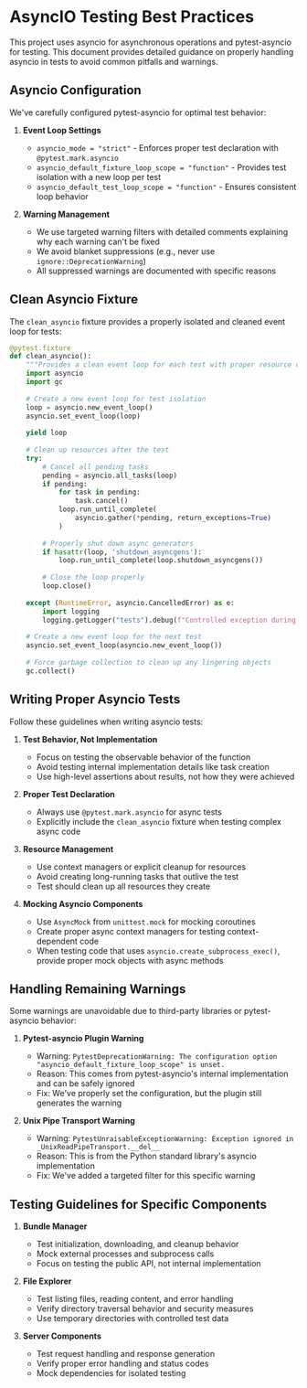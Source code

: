 # AsyncIO Testing Best Practices

This project uses asyncio for asynchronous operations and pytest-asyncio for testing. This document provides detailed guidance on properly handling asyncio in tests to avoid common pitfalls and warnings.

## Asyncio Configuration

We've carefully configured pytest-asyncio for optimal test behavior:

1. **Event Loop Settings**
   - `asyncio_mode = "strict"` - Enforces proper test declaration with `@pytest.mark.asyncio` 
   - `asyncio_default_fixture_loop_scope = "function"` - Provides test isolation with a new loop per test
   - `asyncio_default_test_loop_scope = "function"` - Ensures consistent loop behavior

2. **Warning Management**
   - We use targeted warning filters with detailed comments explaining why each warning can't be fixed
   - We avoid blanket suppressions (e.g., never use `ignore::DeprecationWarning`)
   - All suppressed warnings are documented with specific reasons

## Clean Asyncio Fixture

The `clean_asyncio` fixture provides a properly isolated and cleaned event loop for tests:

```python
@pytest.fixture
def clean_asyncio():
    """Provides a clean event loop for each test with proper resource cleanup."""
    import asyncio
    import gc
    
    # Create a new event loop for test isolation
    loop = asyncio.new_event_loop()
    asyncio.set_event_loop(loop)
    
    yield loop
    
    # Clean up resources after the test
    try:
        # Cancel all pending tasks
        pending = asyncio.all_tasks(loop)
        if pending:
            for task in pending:
                task.cancel()
            loop.run_until_complete(
                asyncio.gather(*pending, return_exceptions=True)
            )
            
        # Properly shut down async generators
        if hasattr(loop, 'shutdown_asyncgens'):
            loop.run_until_complete(loop.shutdown_asyncgens())
        
        # Close the loop properly
        loop.close()
        
    except (RuntimeError, asyncio.CancelledError) as e:
        import logging
        logging.getLogger("tests").debug(f"Controlled exception during event loop cleanup: {e}")
    
    # Create a new event loop for the next test
    asyncio.set_event_loop(asyncio.new_event_loop())
    
    # Force garbage collection to clean up any lingering objects
    gc.collect()
```

## Writing Proper Asyncio Tests

Follow these guidelines when writing asyncio tests:

1. **Test Behavior, Not Implementation**
   - Focus on testing the observable behavior of the function
   - Avoid testing internal implementation details like task creation
   - Use high-level assertions about results, not how they were achieved

2. **Proper Test Declaration**
   - Always use `@pytest.mark.asyncio` for async tests
   - Explicitly include the `clean_asyncio` fixture when testing complex async code

3. **Resource Management**
   - Use context managers or explicit cleanup for resources
   - Avoid creating long-running tasks that outlive the test
   - Test should clean up all resources they create 

4. **Mocking Asyncio Components**
   - Use `AsyncMock` from `unittest.mock` for mocking coroutines
   - Create proper async context managers for testing context-dependent code
   - When testing code that uses `asyncio.create_subprocess_exec()`, provide proper mock objects with async methods

## Handling Remaining Warnings

Some warnings are unavoidable due to third-party libraries or pytest-asyncio behavior:

1. **Pytest-asyncio Plugin Warning**
   - Warning: `PytestDeprecationWarning: The configuration option "asyncio_default_fixture_loop_scope" is unset.`
   - Reason: This comes from pytest-asyncio's internal implementation and can be safely ignored
   - Fix: We've properly set the configuration, but the plugin still generates the warning

2. **Unix Pipe Transport Warning**
   - Warning: `PytestUnraisableExceptionWarning: Exception ignored in _UnixReadPipeTransport.__del__`
   - Reason: This is from the Python standard library's asyncio implementation
   - Fix: We've added a targeted filter for this specific warning

## Testing Guidelines for Specific Components

1. **Bundle Manager**
   - Test initialization, downloading, and cleanup behavior
   - Mock external processes and subprocess calls
   - Focus on testing the public API, not internal implementation

2. **File Explorer**
   - Test listing files, reading content, and error handling
   - Verify directory traversal behavior and security measures
   - Use temporary directories with controlled test data

3. **Server Components**
   - Test request handling and response generation
   - Verify proper error handling and status codes
   - Mock dependencies for isolated testing